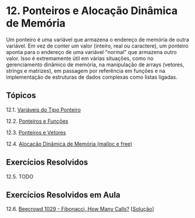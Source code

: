# 12. Ponteiros e Alocação Dinâmica de Memória

Um ponteiro é uma variável que armazena o endereço de memória de outra variável. Em vez de conter um valor (inteiro, real ou caractere), um ponteiro aponta para o endereço de uma variável "normal" que armazena outro valor. Isso é extremamente útil em várias situações, como no gerenciamento dinâmico de memória, na manipulação de arrays (vetores, strings e matrizes), em passagem por referência em funções e na implementação de estruturas de dados complexas como listas ligadas.

## Tópicos

12.1. [Variáveis do Tipo Ponteiro](definicao.md)

12.2. [Ponteiros e Funções](funcoes.md)

12.3. [Ponteiros e Vetores](vetores.md)

12.4. [Alocação Dinâmica de Memória (malloc e free)](malloc.md)

## Exercícios Resolvidos

12.5. TODO

## Exercícios Resolvidos em Aula

12.6. [Beecrowd 1029 - Fibonacci, How Many Calls?](https://judge.beecrowd.com/en/problems/view/1029) [[Solução](upsolving/beecrowd_1029.c)]

